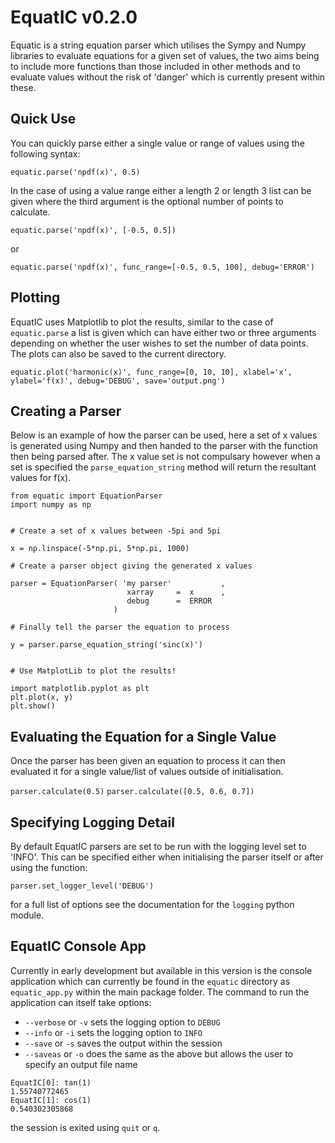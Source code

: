 # EquatIC v0.2.0
Equatic is a string equation parser which utilises the Sympy and Numpy libraries to evaluate equations for a given set of values, the two aims being to include more functions than those included in other methods and to evaluate values without the risk of 'danger' which is currently present within these. 

## Quick Use
You can quickly parse either a single value or range of values using the following syntax:

`equatic.parse('npdf(x)', 0.5)`

In the case of using a value range either a length 2 or length 3 list can be given where the third argument is the optional number of points to calculate.

`equatic.parse('npdf(x)', [-0.5, 0.5])`

or

`equatic.parse('npdf(x)', func_range=[-0.5, 0.5, 100], debug='ERROR')`

## Plotting
EquatIC uses Matplotlib to plot the results, similar to the case of `equatic.parse` a list is given which can have either two or three arguments depending on whether the user wishes to set the number of data points. The plots can also be saved to the current directory.

`equatic.plot('harmonic(x)', func_range=[0, 10, 10], xlabel='x', ylabel='f(x)', debug='DEBUG', save='output.png')`

## Creating a Parser
Below is an example of how the parser can be used, here a set of x values is generated using Numpy and then handed to the parser with the function then being parsed after. The x value set is not compulsary however when a set is specified the `parse_equation_string` method will return the resultant values for f(x). 

```
from equatic import EquationParser      
import numpy as np


# Create a set of x values between -5pi and 5pi

x = np.linspace(-5*np.pi, 5*np.pi, 1000)

# Create a parser object giving the generated x values

parser = EquationParser( 'my parser'           ,
                          xarray     =  x      , 
                          debug      =  ERROR
                       )

# Finally tell the parser the equation to process

y = parser.parse_equation_string('sinc(x)')


# Use MatplotLib to plot the results!

import matplotlib.pyplot as plt
plt.plot(x, y)
plt.show()
```

## Evaluating the Equation for a Single Value
Once the parser has been given an equation to process it can then evaluated it for a single value/list of values outside of initialisation.

`parser.calculate(0.5)`
`parser.calculate([0.5, 0.6, 0.7])`

## Specifying Logging Detail
By default EquatIC parsers are set to be run with the logging level set to 'INFO'. This can be specified either when initialising the parser itself or after using the function:

`parser.set_logger_level('DEBUG')`

for a full list of options see the documentation for the `logging` python module.

## EquatIC Console App
Currently in early development but available in this version is the console application which can currently be found in the `equatic` directory as `equatic_app.py` within the main package folder. The command to run the application can itself take options:

- `--verbose` or `-v` sets the logging option to `DEBUG`
- `--info` or `-i` sets the logging option to `INFO`
- `--save` or `-s` saves the output within the session
- `--saveas` or `-o` does the same as the above but allows the user to specify an output file name

```
EquatIC[0]: tan(1)
1.55740772465
EquatIC[1]: cos(1)
0.540302305868
```

the session is exited using `quit` or `q`.
